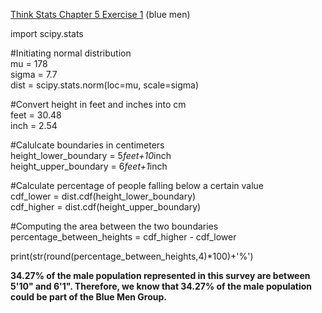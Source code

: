 [Think Stats Chapter 5 Exercise 1](http://greenteapress.com/thinkstats2/html/thinkstats2006.html#toc50) (blue men)

import scipy.stats  

#Initiating normal distribution  
mu = 178  
sigma = 7.7  
dist = scipy.stats.norm(loc=mu, scale=sigma)   
  
#Convert height in feet and inches into cm    
feet = 30.48  
inch = 2.54  

#Calulcate boundaries in centimeters  
height_lower_boundary = 5*feet+10*inch  
height_upper_boundary = 6*feet+1*inch  

#Calculate percentage of people falling below a certain value  
cdf_lower = dist.cdf(height_lower_boundary)  
cdf_higher = dist.cdf(height_upper_boundary)  

#Computing the area between the two boundaries  
percentage_between_heights = cdf_higher - cdf_lower  
  
print(str(round(percentage_between_heights,4)*100)+'%')  
  
**34.27% of the male population represented in this survey are between 5'10" and 6'1". Therefore, we know that 34.27% of the male population could be part of the Blue Men Group.**

